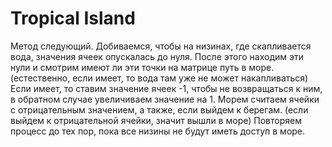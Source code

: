 # Tropical Island

Метод следующий. Добиваемся, чтобы на низинах, где скапливается вода, значения ячеек опускалась до нуля. 
После этого находим эти нули и смотрим имеют ли эти точки на матрице путь в море. (естественно, если имеет, то вода там уже не может накапливаться)
Если имеет, то ставим значение ячеек -1, чтобы не возвращаться к ним, в обратном случае увеличиваем значение на 1. 
Морем считаем  ячейки с отрицательным значением, а также, если выйдем к берегам. (если выйдем к отрицательной ячейки, значит вышли в море)
Повторяем процесс до тех пор, пока все низины не будут иметь доступ в море.
